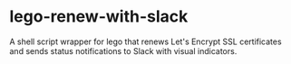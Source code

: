 # lego-renew-with-slack
A shell script wrapper for lego that renews Let's Encrypt SSL certificates and sends status notifications to Slack with visual indicators.
